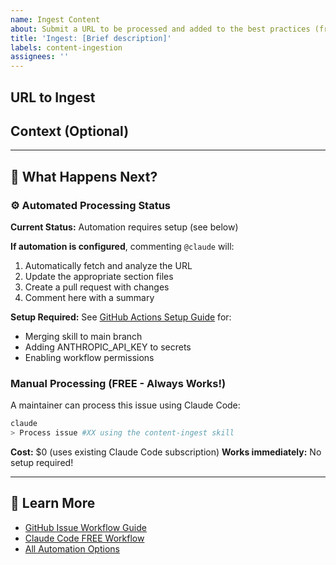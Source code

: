 ```yaml
---
name: Ingest Content
about: Submit a URL to be processed and added to the best practices (from anywhere - mobile, desktop, etc!)
title: 'Ingest: [Brief description]'
labels: content-ingestion
assignees: ''
---
```


## URL to Ingest

<!-- Paste the URL to the blog post, article, or documentation below -->



## Context (Optional)

<!--
Any notes about why this content is valuable or what it covers.
This helps Claude understand and categorize the content better.
-->



---

## 🤖 What Happens Next?

### ⚙️ Automated Processing Status

**Current Status:** Automation requires setup (see below)

**If automation is configured**, commenting `@claude` will:
1. Automatically fetch and analyze the URL
2. Update the appropriate section files
3. Create a pull request with changes
4. Comment here with a summary

**Setup Required:** See [GitHub Actions Setup Guide](../automation/GITHUB_ACTIONS_SETUP.md) for:
- Merging skill to main branch
- Adding ANTHROPIC_API_KEY to secrets
- Enabling workflow permissions

### Manual Processing (FREE - Always Works!)
A maintainer can process this issue using Claude Code:
```bash
claude
> Process issue #XX using the content-ingest skill
```
**Cost:** $0 (uses existing Claude Code subscription)
**Works immediately:** No setup required!

---

## 📖 Learn More

- [GitHub Issue Workflow Guide](../automation/GITHUB_ISSUE_WORKFLOW.md)
- [Claude Code FREE Workflow](../automation/CLAUDE_CODE_WORKFLOW.md)
- [All Automation Options](../automation/README.md)

